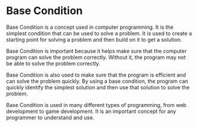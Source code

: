 # Base Condition

Base Condition is a concept used in computer programming. It is the simplest condition that can be used to solve a problem. It is used to create a starting point for solving a problem and then build on it to get a solution.

Base Condition is important because it helps make sure that the computer program can solve the problem correctly. Without it, the program may not be able to solve the problem correctly.

Base Condition is also used to make sure that the program is efficient and can solve the problem quickly. By using a base condition, the program can quickly identify the simplest solution and then use that solution to solve the problem.

Base Condition is used in many different types of programming, from web development to game development. It is an important concept for any programmer to understand and use.
